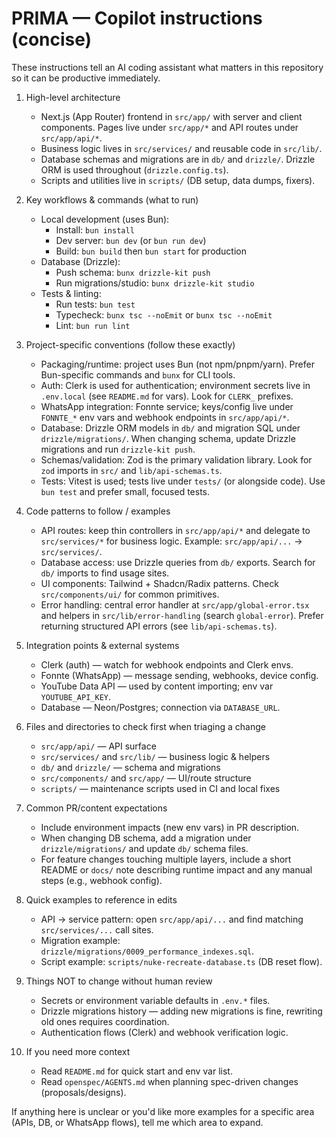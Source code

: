 <!-- Copilot instructions for the PRIMA codebase. Keep this short, concrete and actionable. -->

# PRIMA — Copilot instructions (concise)

These instructions tell an AI coding assistant what matters in this repository so it can be productive immediately.

1. High-level architecture

   - Next.js (App Router) frontend in `src/app/` with server and client components. Pages live under `src/app/*` and API routes under `src/app/api/*`.
   - Business logic lives in `src/services/` and reusable code in `src/lib/`.
   - Database schemas and migrations are in `db/` and `drizzle/`. Drizzle ORM is used throughout (`drizzle.config.ts`).
   - Scripts and utilities live in `scripts/` (DB setup, data dumps, fixers).

2. Key workflows & commands (what to run)

   - Local development (uses Bun):
     - Install: `bun install`
     - Dev server: `bun dev` (or `bun run dev`)
     - Build: `bun build` then `bun start` for production
   - Database (Drizzle):
     - Push schema: `bunx drizzle-kit push`
     - Run migrations/studio: `bunx drizzle-kit studio`
   - Tests & linting:
     - Run tests: `bun test`
     - Typecheck: `bunx tsc --noEmit` or `bunx tsc --noEmit`
     - Lint: `bun run lint`

3. Project-specific conventions (follow these exactly)

   - Packaging/runtime: project uses Bun (not npm/pnpm/yarn). Prefer Bun-specific commands and `bunx` for CLI tools.
   - Auth: Clerk is used for authentication; environment secrets live in `.env.local` (see `README.md` for vars). Look for `CLERK_` prefixes.
   - WhatsApp integration: Fonnte service; keys/config live under `FONNTE_*` env vars and webhook endpoints in `src/app/api/*`.
   - Database: Drizzle ORM models in `db/` and migration SQL under `drizzle/migrations/`. When changing schema, update Drizzle migrations and run `drizzle-kit push`.
   - Schemas/validation: Zod is the primary validation library. Look for `zod` imports in `src/` and `lib/api-schemas.ts`.
   - Tests: Vitest is used; tests live under `tests/` (or alongside code). Use `bun test` and prefer small, focused tests.

4. Code patterns to follow / examples

   - API routes: keep thin controllers in `src/app/api/*` and delegate to `src/services/*` for business logic. Example: `src/app/api/...` -> `src/services/`.
   - Database access: use Drizzle queries from `db/` exports. Search for `db/` imports to find usage sites.
   - UI components: Tailwind + Shadcn/Radix patterns. Check `src/components/ui/` for common primitives.
   - Error handling: central error handler at `src/app/global-error.tsx` and helpers in `src/lib/error-handling` (search `global-error`). Prefer returning structured API errors (see `lib/api-schemas.ts`).

5. Integration points & external systems

   - Clerk (auth) — watch for webhook endpoints and Clerk envs.
   - Fonnte (WhatsApp) — message sending, webhooks, device config.
   - YouTube Data API — used by content importing; env var `YOUTUBE_API_KEY`.
   - Database — Neon/Postgres; connection via `DATABASE_URL`.

6. Files and directories to check first when triaging a change

   - `src/app/api/` — API surface
   - `src/services/` and `src/lib/` — business logic & helpers
   - `db/` and `drizzle/` — schema and migrations
   - `src/components/` and `src/app/` — UI/route structure
   - `scripts/` — maintenance scripts used in CI and local fixes

7. Common PR/content expectations

   - Include environment impacts (new env vars) in PR description.
   - When changing DB schema, add a migration under `drizzle/migrations/` and update `db/` schema files.
   - For feature changes touching multiple layers, include a short README or `docs/` note describing runtime impact and any manual steps (e.g., webhook config).

8. Quick examples to reference in edits

   - API -> service pattern: open `src/app/api/...` and find matching `src/services/...` call sites.
   - Migration example: `drizzle/migrations/0009_performance_indexes.sql`.
   - Script example: `scripts/nuke-recreate-database.ts` (DB reset flow).

9. Things NOT to change without human review

   - Secrets or environment variable defaults in `.env.*` files.
   - Drizzle migrations history — adding new migrations is fine, rewriting old ones requires coordination.
   - Authentication flows (Clerk) and webhook verification logic.

10. If you need more context
    - Read `README.md` for quick start and env var list.
    - Read `openspec/AGENTS.md` when planning spec-driven changes (proposals/designs).

If anything here is unclear or you'd like more examples for a specific area (APIs, DB, or WhatsApp flows), tell me which area to expand.
